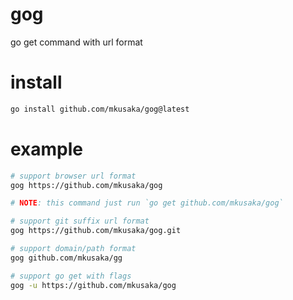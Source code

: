 # gog
go get command with url format

# install

```bash
go install github.com/mkusaka/gog@latest
```

# example

```bash
# support browser url format
gog https://github.com/mkusaka/gog

# NOTE: this command just run `go get github.com/mkusaka/gog`

# support git suffix url format
gog https://github.com/mkusaka/gog.git

# support domain/path format
gog github.com/mkusaka/gg

# support go get with flags
gog -u https://github.com/mkusaka/gog
```
